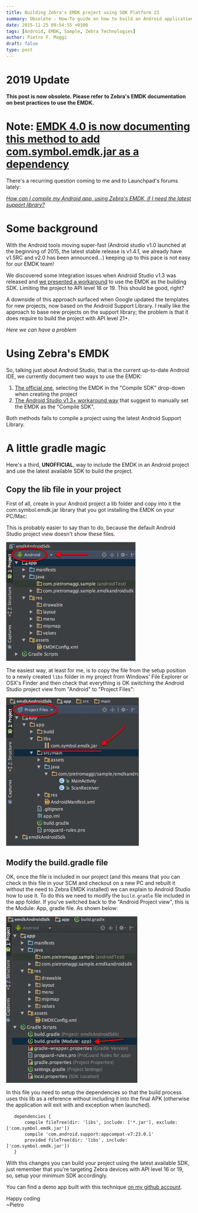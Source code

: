 ```yaml
---
title: Building Zebra's EMDK project using SDK Platform 23
summary: Obsolete - How-To guide on how to build an Android application using the latest SDK Platform and Zebra Technologies' EMDK.
date: 2015-11-25 09:54:55 +0100
tags: [Android, EMDK, Sample, Zebra Technologies]
author: Pietro F. Maggi
draft: false
type: post
---
```


# **2019 Update**

**This post is now obsolete. Please refer to Zebra's EMDK documentation on best practices to use the EMDK.**

# Note: [EMDK 4.0 is now documenting this method to add com.symbol.emdk.jar as a dependency](http://techdocs.zebra.com/emdk-for-android/4-0/tutorial/tutCreateProjectAndroidStudio/#emdkasadependencyingradlebuild)

There's a recurring question coming to me and to Launchpad's forums lately:

[*How can I compile my Android app, using Zebra's EMDK, if I need the latest support library?*](https://developer.zebra.com/message/86287#86287)

# Some background
With the Android tools moving super-fast (Android studio v1.0 launched at the beginning of 2015, the latest stable release is v1.4.1, we already have v1.5RC and v2.0 has been announced...) keeping up to this pace is not easy for our EMDK team!

We discovered some integration issues when Android Studio v1.3 was released and [we presented a workaround](https://developer.zebra.com/community/android/android-forums/android-blogs/blog/2015/08/21/announcement-emdk-issue-with-android-studio-13-new-project-wizard) to use the EMDK as the building SDK. Limiting the project to API level 16 or 19. This should be good, right?

A downside of this approach surfaced when Google updated the templates for new projects, now based on the Android Support Library. I really like the approach to base new projects on the support library; the problem is that it does require to build the project with API level 21+.

*Here we can have a problem*


# Using Zebra's EMDK
So, talking just about Android Studio, that is the current up-to-date Android IDE, we currently document two ways to use the EMDK:

  1. [The official one](http://techdocs.zebra.com/emdk-for-android/4-0/tutorial/tutCreateProjectAndroidStudio/#setemdkapi19ascompilesdkinprojectstructure), selecting the EMDK in the "Compile SDK" drop-down when creating the project
  2. [The Android Studio v1.3+ workaround way](https://developer.zebra.com/community/android/android-forums/android-blogs/blog/2015/08/21/announcement-emdk-issue-with-android-studio-13-new-project-wizard) that suggest to manually set the EMDK as the "Compile SDK".

Both methods fails to compile a project using the latest Android Support Library.

# A little gradle magic
Here's a third, **UNOFFICIAL**, way to include the EMDK in an Android project and use the latest available SDK to build the project.

## Copy the lib file in your project
First of all, create in your Android project a lib folder and copy into it the com.symbol.emdk.jar library that you got installing the EMDK on your PC/Mac:

This is probably easier to say than to do, because the default Android Studio project view doesn't show these files.

![Default Android Project Panel](/images/EMDK_gradle/Android_Project1.jpg "Default Android Project Panel")

The easiest way, at least for me, is to copy the file from the setup position to a newly created `libs` folder in my project from Windows' File Explorer or OSX's Finder and then check that everything is OK switching the Android Studio project view from "Android" to "Project Files":

![Project Files Panel View](/images/EMDK_gradle/Android_Project2.jpg "Project Files Panel View")

## Modify the build.gradle file
OK, once the file is included in our project (and this means that you can check in this file in your SCM and checkout on a new PC and rebuilt it without the need to Zebra EMDK installed) we can explain to Android Studio how to use it. To do this we need to modify the `build.gradle` file included in the app folder. If you've switched back to the "Android Project view", this is the Module: App, gradle file. As shown below:

![Gradle file to Edit](/images/EMDK_gradle/gradle_file.jpg "Gradle file to Edit")

In this file you need to setup the dependencies so that the build process uses this lib as a reference without including it into the final APK (otherwise the application will exit with and exception when launched).

```
   dependencies {
       compile fileTree(dir: 'libs', include: ['*.jar'], exclude: ['com.symbol.emdk.jar'])
       compile 'com.android.support:appcompat-v7:23.0.1'
       provided fileTree(dir: 'libs', include: ['com.symbol.emdk.jar'])
   }
```

With this changes you can build your project using the latest available SDK, just remember that you're targeting Zebra devices with API level 16 or 19, so, setup your minimum SDK accordingly.

You can find a demo app built with this technique [on my github account](https://github.com/pfmaggi/GetDeviceInfo_EMDK).

Happy coding  
~Pietro
